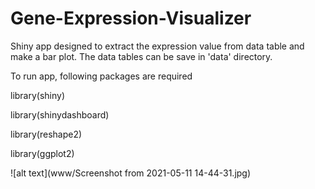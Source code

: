 # Gene-Expression-Visualizer

Shiny app designed to extract the expression value from data table and make a bar plot. The data tables can be save in 'data' directory.

To run app, following packages are required

library(shiny)

library(shinydashboard)

library(reshape2)

library(ggplot2)



![alt text](www/Screenshot from 2021-05-11 14-44-31.jpg)

